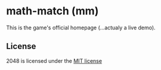 # math-match (**mm**)

This is the game's official homepage (...actualy a live demo).

## License
2048 is licensed under the [MIT license](*)
